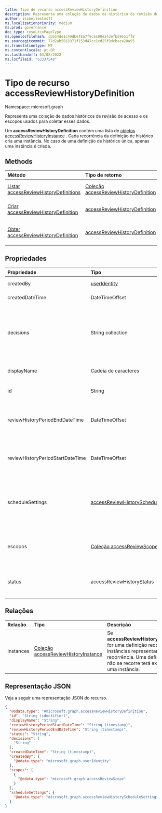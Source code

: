 ```yaml
---
title: Tipo de recurso accessReviewHistoryDefinition
description: Representa uma coleção de dados de histórico de revisão de acesso.
author: isabelleatmsft
ms.localizationpriority: medium
ms.prod: governance
doc_type: resourcePageType
ms.openlocfilehash: cbb54de1c49dbef8a7f9ca100e243efbd9651ff8
ms.sourcegitcommit: 77d2ab5018371f153d47cc1cd25f9dcbaca28a95
ms.translationtype: MT
ms.contentlocale: pt-BR
ms.lasthandoff: 03/08/2022
ms.locfileid: "63337548"
---
```

# <a name="accessreviewhistorydefinition-resource-type"></a>Tipo de recurso accessReviewHistoryDefinition

Namespace: microsoft.graph

Representa uma coleção de dados históricos de revisão de acesso e os escopos usados para coletar esses dados.

Um **accessReviewHistoryDefinition** contém uma lista de [objetos accessReviewHistoryInstance](accessReviewHistoryInstance.md) . Cada recorrência da definição de histórico cria uma instância. No caso de uma definição de histórico única, apenas uma instância é criada.

## <a name="methods"></a>Methods

|Método|Tipo de retorno|Descrição|
|:---|:---|:---|
|[Listar accessReviewHistoryDefinitions](../api/accessreviewset-list-historydefinitions.md)|[Coleção accessReviewHistoryDefinition](accessreviewhistorydefinition.md)|Obter uma lista dos [objetos accessReviewHistoryDefinition](accessreviewhistorydefinition.md) e suas propriedades.|
|[Criar accessReviewHistoryDefinition](../api/accessreviewset-post-historydefinitions.md)|[accessReviewHistoryDefinition](accessreviewhistorydefinition.md)|Crie um novo [objeto accessReviewHistoryDefinition](accessreviewhistorydefinition.md) .|
|[Obter accessReviewHistoryDefinition](../api/accessreviewhistorydefinition-get.md)|[accessReviewHistoryDefinition](accessreviewhistorydefinition.md)|Leia as propriedades e as relações de [um objeto accessReviewHistoryDefinition](accessreviewhistorydefinition.md) .|

## <a name="properties"></a>Propriedades

|Propriedade|Tipo|Descrição|
|:---|:---|:---|
|createdBy|[userIdentity](useridentity.md)| Usuário que criou essa definição de histórico de revisão. |
|createdDateTime|DateTimeOffset|Timestamp quando a definição de revisão de acesso foi criada.|
|decisions|String collection|Determina quais decisões de revisão serão incluídas nos dados de histórico de revisão buscados, se especificado. Opcional ao criar. Todas as decisões serão incluídas por padrão se nenhuma decisão for fornecida na criação. Os valores possíveis são: `approve`, `deny`, `dontKnow`, `notReviewed`e `notNotified`.|
|displayName|Cadeia de caracteres|Nome da coleção de dados do histórico de revisão de acesso. Obrigatório.|
|id|String|O identificador exclusivo atribuído de uma definição de histórico de revisão de acesso.|
|reviewHistoryPeriodEndDateTime|DateTimeOffset| Um timestamp. As avaliações que terminam antes ou antes dessa data serão incluídas nos dados de histórico buscados. Somente será necessário se **scheduleSettings** não for definido. |
|reviewHistoryPeriodStartDateTime|DateTimeOffset|Um timestamp. As avaliações que começam em ou antes dessa data serão incluídas nos dados de histórico buscados. Somente será necessário se **scheduleSettings** não for definido.|
| scheduleSettings  |[accessReviewHistoryScheduleSettings](accessReviewHistoryScheduleSettings.md)| As configurações de uma série de definição de histórico de revisão de acesso recorrente. Somente será necessário se **reviewHistoryPeriodStartDateTime** ou **reviewHistoryPeriodEndDateTime** não estiver definido.|
|escopos|[Coleção accessReviewScope](accessreviewscope.md)|Usado para analisar quais avaliações são incluídas nos dados de histórico buscados. Busca avaliações cujo escopo corresponde a esse escopo fornecido. Obrigatório.|
|status| accessReviewHistoryStatus|Representa o status da coleção de dados do histórico de revisão. Os valores possíveis são: `done`, `inProgress`, `error`, `requested`, `unknownFutureValue`.|

## <a name="relationships"></a>Relações

|Relação|Tipo|Descrição|
|:---|:---|:---|
|instances|[Coleção accessReviewHistoryInstance](accessreviewhistoryinstance.md)| Se **accessReviewHistoryDefinition** for uma definição recorrente, as instâncias representarão cada recorrência. Uma definição que não se recorre terá exatamente uma instância.|

## <a name="json-representation"></a>Representação JSON

Veja a seguir uma representação JSON do recurso.
<!-- {
  "blockType": "resource",
  "keyProperty": "id",
  "@odata.type": "microsoft.graph.accessReviewHistoryDefinition",
  "baseType": "microsoft.graph.entity",
  "openType": false
}
-->

``` json
{
  "@odata.type": "#microsoft.graph.accessReviewHistoryDefinition",
  "id": "String (identifier)",
  "displayName": "String",
  "reviewHistoryPeriodStartDateTime": "String (timestamp)",
  "reviewHistoryPeriodEndDateTime": "String (timestamp)",
  "status": "String",
  "decisions": [
    "String"
  ],
  "createdDateTime": "String (timestamp)",
  "createdBy": {
    "@odata.type": "microsoft.graph.userIdentity"
  },
  "scopes": [
    {
      "@odata.type": "microsoft.graph.accessReviewScope"
    }
  ],
  "scheduleSettings": {
    "@odata.type": "microsoft.graph.accessReviewHistoryScheduleSettings"
  }
}
```
